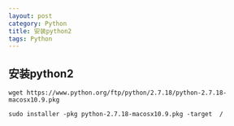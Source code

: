 ```yaml
---
layout: post
category: Python
title: 安装python2
tags: Python
---
```


## 安装python2

```
wget https://www.python.org/ftp/python/2.7.18/python-2.7.18-macosx10.9.pkg

sudo installer -pkg python-2.7.18-macosx10.9.pkg -target  /
```

